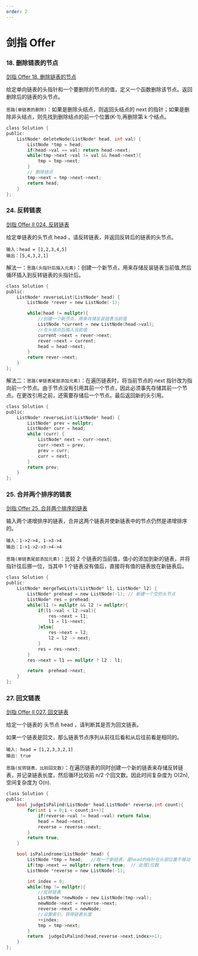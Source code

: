 ```yaml
---
order: 2
---
```


# 剑指 Offer

### 18. 删除链表的节点

[剑指 Offer 18. 删除链表的节点](https://leetcode.cn/problems/shan-chu-lian-biao-de-jie-dian-lcof/description/)

给定单向链表的头指针和一个要删除的节点的值，定义一个函数删除该节点。返回删除后的链表的头节点。

`思路(单链表的删除)`：如果是删除头结点，则返回头结点的 next 的指针；如果是删除非头结点，则先找到删除结点的前一个位置(K-1),再删除第 k 个结点。

```c
class Solution {
public:
    ListNode* deleteNode(ListNode* head, int val) {
        ListNode *tmp = head;
        if(head->val == val) return head->next;
        while(tmp->next->val != val && head->next){
            tmp = tmp->next;
        }
        // 删除结点
        tmp->next = tmp->next->next;
        return head;
    }
};
```

### 24. 反转链表

[剑指 Offer II 024. 反转链表](https://leetcode.cn/problems/UHnkqh/)

给定单链表的头节点 head ，请反转链表，并返回反转后的链表的头节点。

```
输入：head = [1,2,3,4,5]
输出：[5,4,3,2,1]
```

解法一：`思路(头指针后插入元素)`：创建一个新节点，用来存储反装链表当前值,然后循环插入到反转链表的头指针后。

```c
class Solution {
public:
    ListNode* reverseList(ListNode* head) {
        ListNode *rever = new ListNode(-1);

        while(head != nullptr){
            //创建一个新节点，用来存储反装链表当前值
            ListNode *current = new ListNode(head->val);
            //在头结点后插入当前值
            current->next = rever->next;
            rever->next = current;
            head = head->next;
        }
        return rever->next;
    }
};
```

解法二：`思路(单链表尾部添加元素)`：在遍历链表时，将当前节点的 next 指针改为指向前一个节点。由于节点没有引用其前一个节点，因此必须事先存储其前一个节点。在更改引用之前，还需要存储后一个节点。最后返回新的头引用。

```c
class Solution {
public:
    ListNode* reverseList(ListNode* head) {
        ListNode* prev = nullptr;
        ListNode* curr = head;
        while (curr) {
            ListNode* next = curr->next;
            curr->next = prev;
            prev = curr;
            curr = next;
        }
        return prev;
    }
};

```

### 25. 合并两个排序的链表

[剑指 Offer 25. 合并两个排序的链表](https://leetcode.cn/problems/he-bing-liang-ge-pai-xu-de-lian-biao-lcof/)

输入两个递增排序的链表，合并这两个链表并使新链表中的节点仍然是递增排序的。

```
输入：1->2->4, 1->3->4
输出：1->1->2->3->4->4
```

`思路(单链表尾部添加元素)`：比较 2 个链表的当前值，值小的添加到新的链表，并将指针往后挪一位，当其中 1 个链表没有值后，直接将有值的链表放在新链表后。

```c
class Solution {
public:
    ListNode* mergeTwoLists(ListNode* l1, ListNode* l2) {
        ListNode* prehead = new ListNode(-1); // 新建一个空的头节点
        ListNode* res = prehead;
        while(l1 != nullptr && l2 != nullptr){
            if(l1->val < l2->val){
                res->next = l1;
                l1 = l1->next;
            }else{
                res->next = l2;
                l2 = l2 -> next;
            }
            res = res->next;
        }
        res->next = l1 == nullptr ? l2 : l1;

        return  prehead->next;
    }
};
```

### 27. 回文链表

[剑指 Offer II 027. 回文链表](https://leetcode.cn/problems/aMhZSa/description/)

给定一个链表的 头节点 head ，请判断其是否为回文链表。

如果一个链表是回文，那么链表节点序列从前往后看和从后往前看是相同的。

```
输入: head = [1,2,3,3,2,1]
输出: true
```

`思路(反转链表，比较回文数)`：在遍历链表的同时创建一个新的链表来存储反转链表，并记录链表长度，然后循环比较前 n/2 个回文数。因此时间复杂度为 O(2n),空间复杂度为 O(n).

```c
class Solution {
public:
    bool judgeIsPalind(ListNode* head,ListNode* reverse,int count){
        for(int i = 0;i < count;i++){
            if(reverse->val != head->val) return false;
            head = head->next;
            reverse = reverse->next;
        }
        return true;
    }

    bool isPalindrome(ListNode* head) {
        ListNode *tmp = head;   //取一个新链表，是head的指针在头部位置不移动
        if(tmp->next == nullptr) return true;  // 处理1位数
        ListNode *reverse = new ListNode(-1);

        int index = 0;
        while(tmp != nullptr){
            //反转链表
            ListNode *newNode = new ListNode(tmp->val);
            newNode->next = reverse->next;
            reverse->next = newNode;
            //设置索引，获得链表长度
            ++index;
            tmp = tmp->next;
        }
        return  judgeIsPalind(head,reverse->next,index>>1);
    }
};
```
